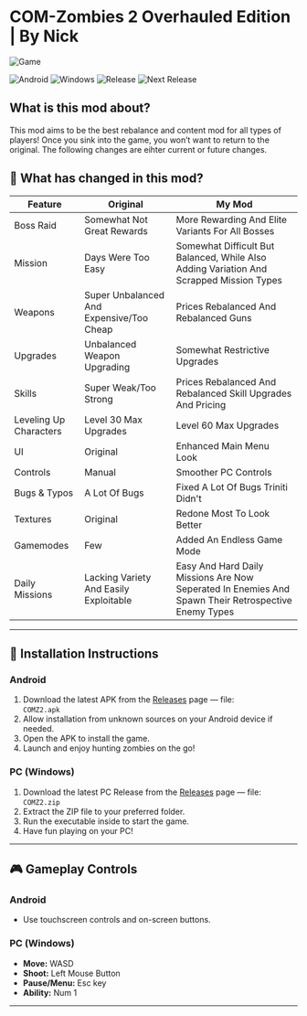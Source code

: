 # COM-Zombies 2 Overhauled Edition | By Nick 

![Game](https://github.com/user-attachments/assets/ad67eb40-a19c-445e-b925-b559d25f1b3e)

![Android](https://img.shields.io/badge/Platform-Android-green?logo=android&style=flat-square)
![Windows](https://img.shields.io/badge/Platform-Windows-blue?logo=windows&style=flat-square)
![Release](https://img.shields.io/badge/Release-v1.2-orange?style=flat-square)
![Next Release](https://img.shields.io/badge/Next--Up-v1.3.1-yellow?style=flat-square)

## What is this mod about?

This mod aims to be the best rebalance and content mod for all types of players! Once you sink into the game, you won’t want to return to the original. 
The following changes are eihter current or future changes.

## 🔧 What has changed in this mod?

| Feature                          | Original                         | My Mod                                                      |
|---------------------------------|---------------------------------|-------------------------------------------------------------|
| Boss Raid              | Somewhat Not Great Rewards              | More Rewarding And Elite Variants For All Bosses                                             |
| Mission                     | Days Were Too Easy           | Somewhat Difficult But Balanced, While Also Adding Variation And Scrapped Mission Types                             |
| Weapons                   | Super Unbalanced And Expensive/Too Cheap | Prices Rebalanced And Rebalanced Guns                                     |
| Upgrades                   | Unbalanced Weapon Upgrading                          | Somewhat Restrictive Upgrades                                                   |
| Skills                   | Super Weak/Too Strong | Prices Rebalanced And Rebalanced Skill Upgrades And Pricing                                     |
| Leveling Up Characters        | Level 30 Max Upgrades                 | Level 60 Max Upgrades                     |      |
| UI                          | Original                      | Enhanced Main Menu Look                                      |
| Controls                    | Manual                      | Smoother PC Controls                                        |
| Bugs & Typos               | A Lot Of Bugs                 | Fixed A Lot Of Bugs Triniti Didn't                                                  |
| Textures                   | Original                     | Redone Most To Look Better         |
| Gamemodes                   | Few                          | Added An Endless Game Mode                                                   |
| Daily Missions                   | Lacking Variety And Easily Exploitable                          | Easy And Hard Daily Missions Are Now Seperated In Enemies And Spawn Their Retrospective Enemy Types          |
---

## 🚀 Installation Instructions

### Android

1. Download the latest APK from the [Releases](https://github.com/ShadowOsmium/COM-Zombies-2/releases/latest) page — file:   
   `COMZ2.apk`
2. Allow installation from unknown sources on your Android device if needed.
3. Open the APK to install the game.
4. Launch and enjoy hunting zombies on the go!

### PC (Windows)

1. Download the latest PC Release from the [Releases](https://github.com/ShadowOsmium/COM-Zombies-2/releases/latest) page — file:   
   `COMZ2.zip`
2. Extract the ZIP file to your preferred folder.
3. Run the executable inside to start the game.
4. Have fun playing on your PC!

---

## 🎮 Gameplay Controls

### Android

- Use touchscreen controls and on-screen buttons.  

### PC (Windows)

- **Move:** WASD  
- **Shoot:** Left Mouse Button  
- **Pause/Menu:** Esc key  
- **Ability:** Num 1

---
